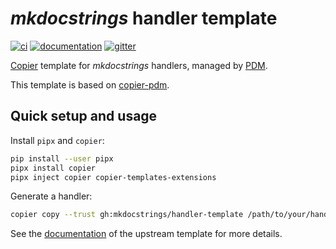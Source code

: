 # *mkdocstrings* handler template

[![ci](https://github.com/pawamoy/copier-pdm/workflows/ci/badge.svg)](https://github.com/pawamoy/copier-pdm/actions?query=workflow%3Aci)
[![documentation](https://img.shields.io/badge/docs-mkdocs%20material-blue.svg?style=flat)](https://pawamoy.github.io/copier-pdm/)
[![gitter](https://badges.gitter.im/join%20chat.svg)](https://app.gitter.im/#/room/#copier-pdm/community:gitter.im)

[Copier](https://github.com/copier-org/copier) template
for *mkdocstrings* handlers, managed by [PDM](https://github.com/pdm-project/pdm).

This template is based on [copier-pdm](https://github.com/pawamoy/copier-pdm).

## Quick setup and usage

Install `pipx` and `copier`:

```bash
pip install --user pipx
pipx install copier
pipx inject copier copier-templates-extensions
```

Generate a handler:

```bash
copier copy --trust gh:mkdocstrings/handler-template /path/to/your/handler
```

See the [documentation](https://pawamoy.github.io/copier-pdm)
of the upstream template for more details.
